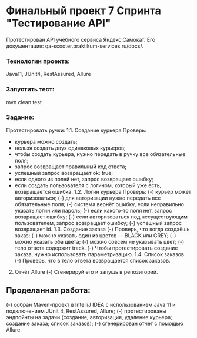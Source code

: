 # Финальный проект 7 Спринта "Тестирование API"    


Протестирован API учебного сервиса Яндекс.Самокат. Его документация: qa-scooter.praktikum-services.ru/docs/.    

### Технологии проекта:   
Java11, JUnit4, RestAssured, Allure   

### Запустить тест:
mvn clean test

### Задание:
Протестировать ручки:
1.1. Создание курьера
Проверь:
* курьера можно создать;
* нельзя создать двух одинаковых курьеров;
* чтобы создать курьера, нужно передать в ручку все обязательные поля;
* запрос возвращает правильный код ответа;
* успешный запрос возвращает ok: true;
* если одного из полей нет, запрос возвращает ошибку;
* если создать пользователя с логином, который уже есть, возвращается ошибка.
1.2. Логин курьера
Проверь:
(-) курьер может авторизоваться;
(-) для авторизации нужно передать все обязательные поля;
(-) система вернёт ошибку, если неправильно указать логин или пароль;
(-) если какого-то поля нет, запрос возвращает ошибку;
(-) если авторизоваться под несуществующим пользователем, запрос возвращает ошибку;
(-) успешный запрос возвращает id.
1.3. Создание заказа
(-) Проверь, что когда создаёшь заказ:
(-) можно указать один из цветов — BLACK или GREY;
(-) можно указать оба цвета;
(-) можно совсем не указывать цвет;
(-) тело ответа содержит track.
(-) Чтобы протестировать создание заказа, нужно использовать параметризацию.
1.4. Список заказов
(-) Проверь, что в тело ответа возвращается список заказов.
2. Отчёт Allure
(-) Сгенерируй его и запушь в репозиторий.

## Проделанная работа:
(-) собран Maven-проект в IntelliJ IDEA с использованием Java 11 и подключением JUnit 4, RestAssured, Allure;
(-) протестированы эндпойнты на задачи (создание, авторизация, удаление курьера; создание заказа; список заказов);
(-) сгенерирован отчет с помощью Allure.
 
 

